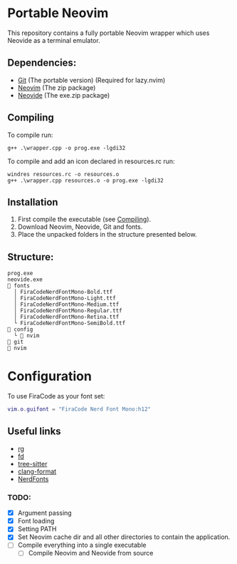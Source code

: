 # Portable Neovim

This repository contains a fully portable Neovim wrapper which uses Neovide as a terminal emulator.

## Dependencies:
- [Git](https://git-scm.com/download/win) (The portable version) (Required for lazy.nvim)
- [Neovim](https://github.com/neovim/neovim/releases/latest) (The zip package)
- [Neovide](https://github.com/neovide/neovide/releases/latest) (The exe.zip package)

## Compiling

To compile run:
```
g++ .\wrapper.cpp -o prog.exe -lgdi32
```

To compile and add an icon declared in resources.rc run:

```
windres resources.rc -o resources.o
g++ .\wrapper.cpp resources.o -o prog.exe -lgdi32
```

## Installation

1. First compile the executable (see [Compiling](#Compiling)).
2. Download Neovim, Neovide, Git and fonts.
3. Place the unpacked folders in the structure presented below.

## Structure: 
```
prog.exe
neovide.exe
📁 fonts
  │ FiraCodeNerdFontMono-Bold.ttf
  │ FiraCodeNerdFontMono-Light.ttf
  │ FiraCodeNerdFontMono-Medium.ttf
  │ FiraCodeNerdFontMono-Regular.ttf
  │ FiraCodeNerdFontMono-Retina.ttf
  └ FiraCodeNerdFontMono-SemiBold.ttf
📁 config
  └ 📁 nvim
📁 git
📁 nvim
```

# Configuration

To use FiraCode as your font set:
```lua
vim.o.guifont = "FiraCode Nerd Font Mono:h12"
```
## Useful links
- [rg](https://github.com/BurntSushi/ripgrep/releases/tag/latest)
- [fd](https://github.com/sharkdp/fd/releases/latest)
- [tree-sitter](https://github.com/tree-sitter/tree-sitter/releases/latest)
- [clang-format](https://github.com/muttleyxd/clang-tools-static-binaries/releases/latest)
- [NerdFonts](https://www.nerdfonts.com/font-downloads)

### TODO: 
- [x] Argument passing
- [x] Font loading
- [x] Setting PATH
- [x] Set Neovim cache dir and all other directories to contain the application.
- [ ] Compile everything into a single executable
    - [ ] Compile Neovim and Neovide from source
